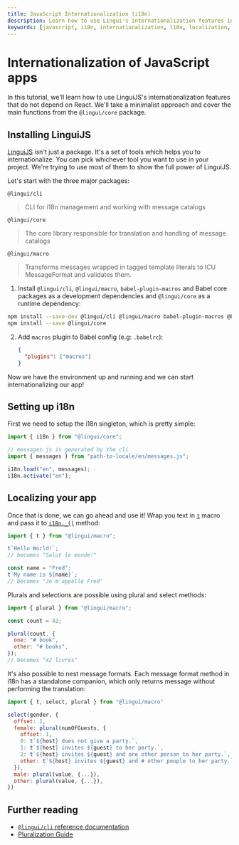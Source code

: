 ```yaml
---
title: JavaScript Internationalization (i18n)
description: Learn how to use Lingui's internationalization features in your vanilla JavaScript application.
keywords: [javascript, i18n, internationalization, l10n, localization, translation, tutorial]
---
```


# Internationalization of JavaScript apps

In this tutorial, we'll learn how to use LinguiJS's internationalization features that do not depend on React. We'll take a minimalist approach and cover the main functions from the `@lingui/core` package.

## Installing LinguiJS

[LinguiJS](https://github.com/lingui/js-lingui) isn't just a package. It's a set of tools which helps you to internationalize. You can pick whichever tool you want to use in your project. We're trying to use most of them to show the full power of LinguiJS.

Let's start with the three major packages:

`@lingui/cli`

> CLI for i18n management and working with message catalogs

`@lingui/core`

> The core library responsible for translation and handling of message catalogs

`@lingui/macro`

> Transforms messages wrapped in tagged template literals to ICU MessageFormat and validates them.

1. Install `@lingui/cli`, `@lingui/macro`, `babel-plugin-macros` and Babel core packages as a development dependencies and `@lingui/core` as a runtime dependency:

```bash npm2yarn
npm install --save-dev @lingui/cli @lingui/macro babel-plugin-macros @babel/core
npm install --save @lingui/core
```

2.  Add `macros` plugin to Babel config (e.g: `.babelrc`):

    ```json
    {
      "plugins": ["macros"]
    }
    ```

Now we have the environment up and running and we can start internationalizing our app!

## Setting up i18n

First we need to setup the i18n singleton, which is pretty simple:

```js
import { i18n } from "@lingui/core";

// messages.js is generated by the cli
import { messages } from "path-to-locale/en/messages.js";

i18n.load("en", messages);
i18n.activate("en");
```

## Localizing your app

Once that is done, we can go ahead and use it! Wrap you text in [`t`](/docs/ref/macro.md#t) macro and pass it to [`i18n._()`](/docs/ref/core.md#i18n._) method:

```js
import { t } from "@lingui/macro";

t`Hello World!`;
// becomes "Salut le monde!"

const name = "Fred";
t`My name is ${name}`;
// becomes "Je m'appelle Fred"
```

Plurals and selections are possible using plural and select methods:

```js
import { plural } from "@lingui/macro";

const count = 42;

plural(count, {
  one: "# book",
  other: "# books",
});
// becomes "42 livres"
```

It's also possible to nest message formats. Each message format method in i18n has a standalone companion, which only returns message without performing the translation:

```js
import { t, select, plural } from "@lingui/macro"

select(gender, {
  offset: 1,
  female: plural(numOfGuests, {
    offset: 1,
    0: t`${host} does not give a party.`,
    1: t`${host} invites ${guest} to her party.`,
    2: t`${host} invites ${guest} and one other person to her party.`,
    other: t`${host} invites ${guest} and # other people to her party.`
  }),
  male: plural(value, {...}),
  other: plural(value, {...}),
})
```

## Further reading

- [`@lingui/cli` reference documentation](/docs/ref/cli.md)
- [Pluralization Guide](/docs/guides/plurals.md)
